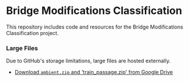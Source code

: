 # Bridge Modifications Classification

This repository includes code and resources for the Bridge Modifications Classification project.

### Large Files
Due to GitHub's storage limitations, large files are hosted externally.

- [Download `ambient.zip` and 'train_passage.zip' from Google Drive](https://drive.google.com/drive/folders/1vPwom8AetBAnPkCyaNuyQ8Wgo00WNjWN?usp=drive_link)
